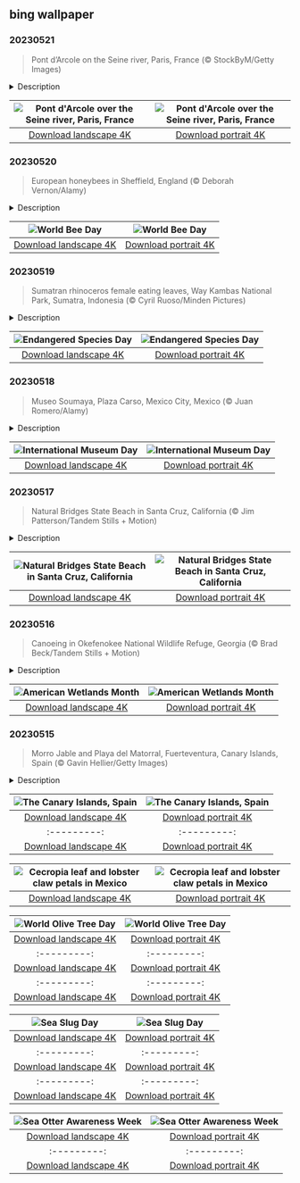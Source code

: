 ## bing wallpaper

### 20230521

> Pont d’Arcole on the Seine river, Paris, France (© StockByM/Getty Images)

<details>
<summary>Description</summary>

> Welcome to Paris, France’s ancient capital city, through which flows one of the country’s longest rivers, the Seine. Human habitation here dates back to at least the 3rd century BCE, when a Gallic tribe called the Parisii settled on an island in the middle of the river. Today, that island is known as the Île de la Cité, seen on the left of our photo, and is home to Notre-Dame cathedral, as well as other striking buildings such as the medieval Conciergerie, pictured here.
> 
> It is linked to the Place de l'Hôtel-de-Ville by the Pont d’Arcole, one of 37 bridges connecting the city’s left and right banks. The Pont d’Arcole was built in the 1850s and holds a special place in Parisiennes’ hearts. In 1944, it supported General Jacques-Philippe Leclerc's tanks on their way to liberate Paris.
> 
> 

</details>

| ![Pont d'Arcole over the Seine river, Paris, France](https://cn.bing.com/th?id=OHR.PontdArcole_EN-US2477179777_UHD.jpg&pid=hp&w=400&h=224&rs=1&c=4) | ![Pont d'Arcole over the Seine river, Paris, France](https://cn.bing.com/th?id=OHR.PontdArcole_EN-US2477179777_1080x1920.jpg&pid=hp&w=155&h=315&rs=1&c=4) |
|:---------:|:---------:|
| [Download landscape 4K](https://cn.bing.com/th?id=OHR.PontdArcole_EN-US2477179777_UHD.jpg) | [Download portrait 4K](https://cn.bing.com/th?id=OHR.PontdArcole_EN-US2477179777_1080x1920.jpg) |

### 20230520

> European honeybees in Sheffield, England (© Deborah Vernon/Alamy)

<details>
<summary>Description</summary>

> As flowers start to bloom, you'll hear the soft hum of bees buzzing between them, drinking nectar, and gathering pollen to take back to their hives. Some pollen grains on their bodies get carried between flowering plants, helping them to reproduce, yield better crops, and support other species. The UN proclaimed May 20 as World Bee Day to highlight the importance of these pollinators and the threats they face, including habitat loss, climate change, and pesticide use. Busy bees attend to over 90% of the world’s top 107 crops and are vital to our food supply, but populations worldwide have declined. So today, let's support our industrious friends to help them go about their important work in peace.
> 
> 
> 
> 

</details>

| ![World Bee Day](https://cn.bing.com/th?id=OHR.EuropeanHoneybee_EN-US0859156574_UHD.jpg&pid=hp&w=400&h=224&rs=1&c=4) | ![World Bee Day](https://cn.bing.com/th?id=OHR.EuropeanHoneybee_EN-US0859156574_1080x1920.jpg&pid=hp&w=155&h=315&rs=1&c=4) |
|:---------:|:---------:|
| [Download landscape 4K](https://cn.bing.com/th?id=OHR.EuropeanHoneybee_EN-US0859156574_UHD.jpg) | [Download portrait 4K](https://cn.bing.com/th?id=OHR.EuropeanHoneybee_EN-US0859156574_1080x1920.jpg) |

### 20230519

> Sumatran rhinoceros female eating leaves, Way Kambas National Park, Sumatra, Indonesia (© Cyril Ruoso/Minden Pictures)

<details>
<summary>Description</summary>

> Sumatran rhinos like this one were once plentiful across the forests and swamps of Southeast Asia. But there are thought to be fewer than 80 alive today, surviving only on the Indonesian islands of Sumatra and Borneo. Logging and hunting have led to their inclusion on the ‘red list’ of more than 42,100 critically endangered species. This one is pictured in Way Kambas National Park, Sumatra, where a rhino sanctuary is home to a tiny population and is the center of a breeding and research program.
> 
> Endangered Species Day highlights the thousands of animals and plants under threat of extinction, as well as conservation success stories. Humpback whales, gray wolves, tigers, and bald eagles have all seen population increases, thanks to conservation efforts. It’s now 50 years since the US passed the Endangered Species Act, a powerful wildlife conservation law. But while it is said to have saved 99 percent of species it protects, the challenges remain — habitat loss, invasive species, and climate change are among ongoing threats. The work continues to bring more animals and plants back from the brink.
> 
> 

</details>

| ![Endangered Species Day](https://cn.bing.com/th?id=OHR.SumatranRhino_EN-US0245305253_UHD.jpg&pid=hp&w=400&h=224&rs=1&c=4) | ![Endangered Species Day](https://cn.bing.com/th?id=OHR.SumatranRhino_EN-US0245305253_1080x1920.jpg&pid=hp&w=155&h=315&rs=1&c=4) |
|:---------:|:---------:|
| [Download landscape 4K](https://cn.bing.com/th?id=OHR.SumatranRhino_EN-US0245305253_UHD.jpg) | [Download portrait 4K](https://cn.bing.com/th?id=OHR.SumatranRhino_EN-US0245305253_1080x1920.jpg) |

### 20230518

> Museo Soumaya, Plaza Carso, Mexico City, Mexico (© Juan Romero/Alamy)

<details>
<summary>Description</summary>

> For International Museum Day, we’re featuring the towering aluminum-clad Plaza Carso building, part of the Museo Soumaya in Mexico City. It was built to house Mexican billionaire Carlos Slim’s vast art collection, which includes the largest collection of sculptures by Auguste Rodin outside France. The building, designed by Fernando Romero, is a sculpture in itself. Covered in 16,000 hexagonal aluminum plates, the windowless facade looks stunning and helps protect the artwork inside from intense sunlight. It is one of many eye-catching museum buildings worldwide which attract interest both for their collections and for their creative design.
> 
> International Museum Day was first held in 1977 to celebrate all museums, big and small. Today, many will host creative events linked to this year’s theme of sustainability and wellbeing.
> 
> 

</details>

| ![International Museum Day](https://cn.bing.com/th?id=OHR.MuseoSoumaya_EN-US2440983924_UHD.jpg&pid=hp&w=400&h=224&rs=1&c=4) | ![International Museum Day](https://cn.bing.com/th?id=OHR.MuseoSoumaya_EN-US2440983924_1080x1920.jpg&pid=hp&w=155&h=315&rs=1&c=4) |
|:---------:|:---------:|
| [Download landscape 4K](https://cn.bing.com/th?id=OHR.MuseoSoumaya_EN-US2440983924_UHD.jpg) | [Download portrait 4K](https://cn.bing.com/th?id=OHR.MuseoSoumaya_EN-US2440983924_1080x1920.jpg) |

### 20230517

> Natural Bridges State Beach in Santa Cruz, California (© Jim Patterson/Tandem Stills + Motion)

<details>
<summary>Description</summary>

> California brown pelicans, cormorants, and gulls enjoy jostling for position on top of this stunning rock formation in Natural Bridges State Beach in Santa Cruz. It is the sole surviving natural 'bridge' in this state park. Once three bridges stood side-by-side here, carved by waves into cliffs that jutted out into the Pacific. This one stood in the middle, but the outermost bridge collapsed in 1905 and the innermost one disappeared in 1980.
> 
> The erosion of the waves is relentless, so eventually the final arch will collapse, and the birds will have to find another favorite perch. But there are plenty of other views on offer. The park is also a seasonal home to migratory monarch butterflies, which flutter through the air or cluster together in its eucalyptus grove. And if you're lucky, you might spot a migrating whale or see seals and otters playing offshore.
> 
> 

</details>

| ![Natural Bridges State Beach in Santa Cruz, California](https://cn.bing.com/th?id=OHR.CormorantBridge_EN-US1902862286_UHD.jpg&pid=hp&w=400&h=224&rs=1&c=4) | ![Natural Bridges State Beach in Santa Cruz, California](https://cn.bing.com/th?id=OHR.CormorantBridge_EN-US1902862286_1080x1920.jpg&pid=hp&w=155&h=315&rs=1&c=4) |
|:---------:|:---------:|
| [Download landscape 4K](https://cn.bing.com/th?id=OHR.CormorantBridge_EN-US1902862286_UHD.jpg) | [Download portrait 4K](https://cn.bing.com/th?id=OHR.CormorantBridge_EN-US1902862286_1080x1920.jpg) |

### 20230516

> Canoeing in Okefenokee National Wildlife Refuge, Georgia (© Brad Beck/Tandem Stills + Motion)

<details>
<summary>Description</summary>

> It's American Wetlands Month, a time to celebrate swamps, marshes, bogs, and other types of these important ecosystems. Wetlands play a vital role in storing carbon, improving water quality, and serving as habitat for many endangered plants and animals, including American crocodiles and whooping cranes. And yet, wetlands are threatened. Over the centuries, they have been drained to provide land for farming, industry, and housing. Pollution and invasive plants pose further threats. Since the late 1700s, more than half of the 221 million acres of wetlands that once existed in the 48 contiguous states have disappeared.
> 
> Georgia's Okefenokee Swamp, seen here, is a thriving wetland that is home to dozens of bird species, American alligators. and other critters. It is also the largest blackwater swamp in North America—the water appears almost black due to tannins from decaying vegetation. All looks calm in our homepage image, but the swamp gets its name from a Native American word that is often translated as 'trembling earth' or 'bubbling water.'
> 
> 

</details>

| ![American Wetlands Month](https://cn.bing.com/th?id=OHR.AmericanWetlands_EN-US1844827155_UHD.jpg&pid=hp&w=400&h=224&rs=1&c=4) | ![American Wetlands Month](https://cn.bing.com/th?id=OHR.AmericanWetlands_EN-US1844827155_1080x1920.jpg&pid=hp&w=155&h=315&rs=1&c=4) |
|:---------:|:---------:|
| [Download landscape 4K](https://cn.bing.com/th?id=OHR.AmericanWetlands_EN-US1844827155_UHD.jpg) | [Download portrait 4K](https://cn.bing.com/th?id=OHR.AmericanWetlands_EN-US1844827155_1080x1920.jpg) |

### 20230515

> Morro Jable and Playa del Matorral, Fuerteventura, Canary Islands, Spain (© Gavin Hellier/Getty Images)

<details>
<summary>Description</summary>

> Welcome to Fuerteventura, one of Spain's Canary Islands, found nearly 70 miles off the northwestern coast of Africa. For thousands of years, the volcanic islands have served as an international crossroads, attracting the interest of the Romans, Arab traders, and European navigators. Agriculture has long been important here, with bananas, tomatoes, and potatoes among the main crops. But while the first voyagers came in search of trade, today's visitors come to explore the many beautiful national parks and relax on beaches like the Playa del Matorral on Fuerteventura, seen here during a spectacular sunset.
> 
> 
> 
> 

</details>

| ![The Canary Islands, Spain](https://cn.bing.com/th?id=OHR.MorroJable_EN-US1772722431_UHD.jpg&pid=hp&w=400&h=224&rs=1&c=4) | ![The Canary Islands, Spain](https://cn.bing.com/th?id=OHR.MorroJable_EN-US1772722431_1080x1920.jpg&pid=hp&w=155&h=315&rs=1&c=4) |
|:---------:|:---------:|
| [Download landscape 4K](https://cn.bing.com/th?id=OHR.MorroJable_EN-US1772722431_UHD.jpg) | [Download portrait 4K](https://cn.bing.com/th?id=OHR.MorroJable_EN-US1772722431_1080x1920.jpg) |ginianus_EN-US1668598337_1080x1920.jpg) | [Download portrait 4K](https://cn.bing.com/th?id=OHR.SonnyBonoPelicans_EN-US1524460012_1080x1920.jpg) |g) |g) |693219784_UHD.jpg&pid=hp&w=400&h=224&rs=1&c=4) | ![Red Planet Day](https://cn.bing.com/th?id=OHR.RedPlanetDay_EN-US9693219784_1080x1920.jpg&pid=hp&w=155&h=315&rs=1&c=4) |
|:---------:|:---------:|
| [Download landscape 4K](https://cn.bing.com/th?id=OHR.RedPlanetDay_EN-US9693219784_UHD.jpg) | [Download portrait 4K](https://cn.bing.com/th?id=OHR.RedPlanetDay_EN-US9693219784_1080x1920.jpg) |r claw is often cultivated as an ornamental plant for tropical gardens. Gardeners looking to attract birds love the Heliconia because its plentiful nectar draws hummingbirds to its downward-facing flowers. Those same flowers have special recognition in Bolivia as 'patujú,' the national flower, which appears on one of the country's flags.
> 
> 

</details>

| ![Cecropia leaf and lobster claw petals in Mexico](https://cn.bing.com/th?id=OHR.Cecropia_EN-US9602789937_UHD.jpg&pid=hp&w=400&h=224&rs=1&c=4) | ![Cecropia leaf and lobster claw petals in Mexico](https://cn.bing.com/th?id=OHR.Cecropia_EN-US9602789937_1080x1920.jpg&pid=hp&w=155&h=315&rs=1&c=4) |
|:---------:|:---------:|
| [Download landscape 4K](https://cn.bing.com/th?id=OHR.Cecropia_EN-US9602789937_UHD.jpg) | [Download portrait 4K](https://cn.bing.com/th?id=OHR.Cecropia_EN-US9602789937_1080x1920.jpg) |though olive trees do not grow very tall, usually no more than 30 feet, they live a very long time. One of the oldest known trees in the world, in Portugal, is believed to be 3,350 years old. Many live for millennia, their trunks growing thick and gnarled, and their branches bearing fruit century after century. As civilizations rise and fall around them, these hardy trees remain resilient and steadfast.
> 
> 

</details>

| ![World Olive Tree Day](https://cn.bing.com/th?id=OHR.OliveTreeDay_EN-US9460125670_UHD.jpg&pid=hp&w=400&h=224&rs=1&c=4) | ![World Olive Tree Day](https://cn.bing.com/th?id=OHR.OliveTreeDay_EN-US9460125670_1080x1920.jpg&pid=hp&w=155&h=315&rs=1&c=4) |
|:---------:|:---------:|
| [Download landscape 4K](https://cn.bing.com/th?id=OHR.OliveTreeDay_EN-US9460125670_UHD.jpg) | [Download portrait 4K](https://cn.bing.com/th?id=OHR.OliveTreeDay_EN-US9460125670_1080x1920.jpg) |pid=hp&w=155&h=315&rs=1&c=4) |
|:---------:|:---------:|
| [Download landscape 4K](https://cn.bing.com/th?id=OHR.MonksMound_EN-US9323884241_UHD.jpg) | [Download portrait 4K](https://cn.bing.com/th?id=OHR.MonksMound_EN-US9323884241_1080x1920.jpg) |](https://cn.bing.com/th?id=OHR.Calacas_EN-US6430903741_UHD.jpg) | [Download portrait 4K](https://cn.bing.com/th?id=OHR.Calacas_EN-US6430903741_1080x1920.jpg) |.com/th?id=OHR.SealRiver_EN-US6267835630_1080x1920.jpg&pid=hp&w=155&h=315&rs=1&c=4) |
|:---------:|:---------:|
| [Download landscape 4K](https://cn.bing.com/th?id=OHR.SealRiver_EN-US6267835630_UHD.jpg) | [Download portrait 4K](https://cn.bing.com/th?id=OHR.SealRiver_EN-US6267835630_1080x1920.jpg) |e a more fitting name. Someone call Terry.
> 
> 

</details>

| ![Sea Slug Day](https://cn.bing.com/th?id=OHR.SeaAngel_EN-US5531672696_UHD.jpg&pid=hp&w=400&h=224&rs=1&c=4) | ![Sea Slug Day](https://cn.bing.com/th?id=OHR.SeaAngel_EN-US5531672696_1080x1920.jpg&pid=hp&w=155&h=315&rs=1&c=4) |
|:---------:|:---------:|
| [Download landscape 4K](https://cn.bing.com/th?id=OHR.SeaAngel_EN-US5531672696_UHD.jpg) | [Download portrait 4K](https://cn.bing.com/th?id=OHR.SeaAngel_EN-US5531672696_1080x1920.jpg) |OHR.DarkSkyAcadia_EN-US6966527964_1080x1920.jpg) |.bing.com/th?id=OHR.GoldenJellyfish_EN-US6743816471_1080x1920.jpg&pid=hp&w=155&h=315&rs=1&c=4) |
|:---------:|:---------:|
| [Download landscape 4K](https://cn.bing.com/th?id=OHR.GoldenJellyfish_EN-US6743816471_UHD.jpg) | [Download portrait 4K](https://cn.bing.com/th?id=OHR.GoldenJellyfish_EN-US6743816471_1080x1920.jpg) |ng.com/th?id=OHR.LastDollarRoad_EN-US7923638318_UHD.jpg&pid=hp&w=400&h=224&rs=1&c=4) | ![First day of autumn](https://cn.bing.com/th?id=OHR.LastDollarRoad_EN-US7923638318_1080x1920.jpg&pid=hp&w=155&h=315&rs=1&c=4) |
|:---------:|:---------:|
| [Download landscape 4K](https://cn.bing.com/th?id=OHR.LastDollarRoad_EN-US7923638318_UHD.jpg) | [Download portrait 4K](https://cn.bing.com/th?id=OHR.LastDollarRoad_EN-US7923638318_1080x1920.jpg) |ppers who hunted otters to near extinction before they were protected by law. Although sea otter populations have rebounded, they are still considered endangered. Otters live along the Pacific Coast of North America, from California up to Alaska. Although they can walk on land, they almost never find the need or desire to, even when it's nap time. When they're ready for a snooze, they'll raft up, wrap themselves in a strand of kelp to keep them from drifting away, and recline on the world's biggest waterbed.

</details>

| ![Sea Otter Awareness Week](https://cn.bing.com/th?id=OHR.SitkaOtters_EN-US7714053956_UHD.jpg&pid=hp&w=400&h=224&rs=1&c=4) | ![Sea Otter Awareness Week](https://cn.bing.com/th?id=OHR.SitkaOtters_EN-US7714053956_1080x1920.jpg&pid=hp&w=155&h=315&rs=1&c=4) |
|:---------:|:---------:|
| [Download landscape 4K](https://cn.bing.com/th?id=OHR.SitkaOtters_EN-US7714053956_UHD.jpg) | [Download portrait 4K](https://cn.bing.com/th?id=OHR.SitkaOtters_EN-US7714053956_1080x1920.jpg) |oo_EN-US7569665443_UHD.jpg&pid=hp&w=400&h=224&rs=1&c=4) | ![World Bamboo Day](https://cn.bing.com/th?id=OHR.ArashiyamaBamboo_EN-US7569665443_1080x1920.jpg&pid=hp&w=155&h=315&rs=1&c=4) |
|:---------:|:---------:|
| [Download landscape 4K](https://cn.bing.com/th?id=OHR.ArashiyamaBamboo_EN-US7569665443_UHD.jpg) | [Download portrait 4K](https://cn.bing.com/th?id=OHR.ArashiyamaBamboo_EN-US7569665443_1080x1920.jpg) |